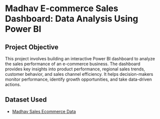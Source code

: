 # Madhav E-commerce Sales Dashboard: Data Analysis Using Power BI

## Project Objective
This project involves building an interactive Power BI dashboard to analyze the sales performance of an e-commerce business. The dashboard provides key insights into product performance, regional sales trends, customer behavior, and sales channel efficiency. It helps decision-makers monitor performance, identify growth opportunities, and take data-driven actions.

## Dataset Used
- <a href="https://github.com/faded-men16/Madhav-E-commerce-Sales-Dashboard-Data-Analysis-Using-Power-BI/blob/main/Madhav%20Dashboard.xlsx">Madhav Sales Ecommerce Data</a>

